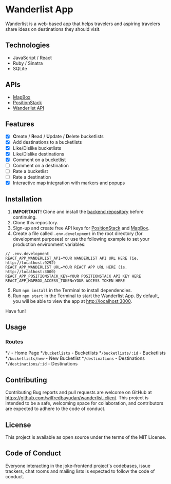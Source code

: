 # Wanderlist App

Wanderlist is a web-based app that helps travelers and aspiring travelers share ideas on destinations they should visit.

## Technologies
* JavaScript / React
* Ruby / Sinatra
* SQLite 

## APIs
* [MapBox](https://www.mapbox.com/)
* [PositionStack](https://positionstack.com/)
* [Wanderlist API](https://github.com/wilfredbayudan/wanderlist-server)

## Features
- [x] **C**reate / **R**ead / **U**pdate / **D**elete bucketlists
- [x] Add destinations to a bucketlists
- [x] Like/Dislike bucketlists
- [x] Like/Dislike destinations
- [x] Comment on a bucketlist
- [ ] Comment on a destination
- [ ] Rate a bucketlist
- [ ] Rate a destination
- [x] Interactive map integration with markers and popups

## Installation
1. **IMPORTANT!** Clone and install the [backend repository](https://github.com/wilfredbayudan/wanderlist-server) before continuing.
2. Clone this repository.
3. Sign-up and create free API keys for [PositionStack](https://positionstack.com/) and [MapBox](https://www.mapbox.com/).
4. Create a file called `.env.development` in the root directory (for development purposes) or use the following example to set your production environment variables:

```
// .env.development
REACT_APP_WANDERLIST_API=YOUR WANDERLIST API URL HERE (ie. http://localhost:9292)
REACT_APP_WANDERLIST_URL=YOUR REACT APP URL HERE (ie. http://localhost:3000)
REACT_APP_POSITIONSTACK_KEY=YOUR POSITIONSTACK API KEY HERE
REACT_APP_MAPBOX_ACCESS_TOKEN=YOUR ACCESS TOKEN HERE
```
5. Run `npm install` in the Terminal to install dependencies.
6. Run `npm start` in the Terminal to start the Wanderlist App. By default, you will be able to view the app at [http://localhost:3000](http://localhost:3000). 

Have fun!

## Usage

### Routes
*`/` - Home Page
*`/bucketlists` - Bucketlists
*`/bucketlists/:id` - Bucketlists
*`/bucketlists/new` - New Bucketlist
*`/destinations` - Destinations
*`/destinations/:id` - Destinations

## Contributing

Contributing Bug reports and pull requests are welcome on GitHub at https://github.com/wilfredbayudan/wanderlist-client. This project is intended to be a safe, welcoming space for collaboration, and contributors are expected to adhere to the code of conduct.

## License

This project is available as open source under the terms of the MIT License.

## Code of Conduct

Everyone interacting in the joke-frontend project's codebases, issue trackers, chat rooms and mailing lists is expected to follow the code of conduct.